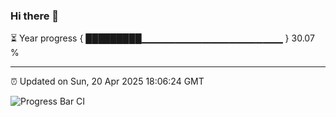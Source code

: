 ### Hi there 👋

⏳ Year progress { █████████▁▁▁▁▁▁▁▁▁▁▁▁▁▁▁▁▁▁▁▁▁ } 30.07 %

---

⏰ Updated on Sun, 20 Apr 2025 18:06:24 GMT

![Progress Bar CI](https://github.com/liununu/liununu/workflows/Progress%20Bar%20CI/badge.svg)
